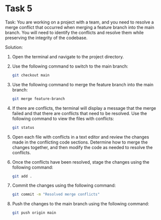 # Task 5

Task: You are working on a project with a team, and you need to resolve a merge
conflict that occurred when merging a feature branch into the main branch. You
will need to identify the conflicts and resolve them while preserving the
integrity of the codebase.

Solution:

1. Open the terminal and navigate to the project directory.
2. Use the following command to switch to the main branch:

    ```bash
    git checkout main
    ```

3. Use the following command to merge the feature branch into the main branch:

    ```bash
    git merge feature-branch
    ```

4. If there are conflicts, the terminal will display a message that the merge
   failed and that there are conflicts that need to be resolved. Use the
   following command to view the files with conflicts:

    ```bash
    git status
    ```

5. Open each file with conflicts in a text editor and review the changes made in
   the conflicting code sections. Determine how to merge the changes together,
   and then modify the code as needed to resolve the conflicts.
6. Once the conflicts have been resolved, stage the changes using the following
   command:

    ```bash
    git add .
    ```

7. Commit the changes using the following command:

    ```bash
    git commit -m "Resolved merge conflicts"
    ```

8. Push the changes to the main branch using the following command:

    ```bash
    git push origin main
    ```
